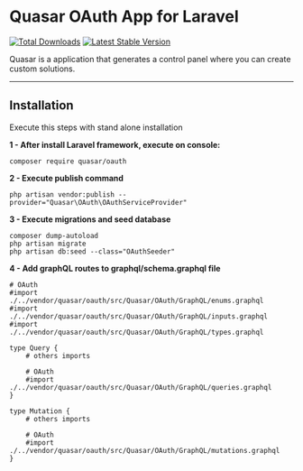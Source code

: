 # Quasar OAuth App for Laravel

[![Total Downloads](https://poser.pugx.org/quasar/oauth/downloads)](https://packagist.org/packages/quasar/oauth)
[![Latest Stable Version](http://img.shields.io/github/release/syscover/quasar-oauth.svg)](https://packagist.org/packages/quasar/oauth)

Quasar is a application that generates a control panel where you can create custom solutions.

---

## Installation

Execute this steps with stand alone installation

**1 - After install Laravel framework, execute on console:**
```
composer require quasar/oauth
```

**2 - Execute publish command**
```
php artisan vendor:publish --provider="Quasar\OAuth\OAuthServiceProvider"
```

**3 - Execute migrations and seed database**
```
composer dump-autoload
php artisan migrate
php artisan db:seed --class="OAuthSeeder"
```

**4 - Add graphQL routes to graphql/schema.graphql file**
```
# OAuth
#import ./../vendor/quasar/oauth/src/Quasar/OAuth/GraphQL/enums.graphql
#import ./../vendor/quasar/oauth/src/Quasar/OAuth/GraphQL/inputs.graphql
#import ./../vendor/quasar/oauth/src/Quasar/OAuth/GraphQL/types.graphql

type Query {
    # others imports

    # OAuth
    #import ./../vendor/quasar/oauth/src/Quasar/OAuth/GraphQL/queries.graphql
}

type Mutation {
    # others imports

    # OAuth
    #import ./../vendor/quasar/oauth/src/Quasar/OAuth/GraphQL/mutations.graphql
}
```